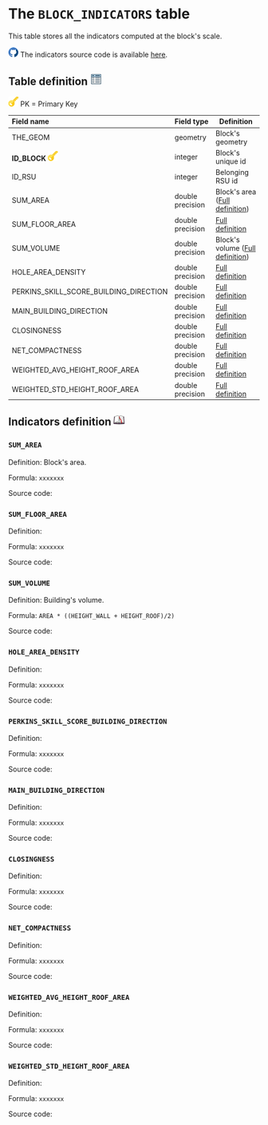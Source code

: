 # The `BLOCK_INDICATORS` table

This table stores all the indicators computed at the block's scale.

![](./images/icons/github.png) The indicators source code is available [here](https://github.com/orbisgis/geoclimate/blob/master/geoindicators/src/main/groovy/org/orbisgis/geoindicators/BlockIndicators.groovy).

## Table definition ![](./images/icons/table.png)

![](./images/icons/pk.png) PK = Primary Key

| Field name   | Field type       | Definition         |
| :----------- | :--------------- | ------------------ |
| THE_GEOM       | geometry          | Block's geometry |
| **ID_BLOCK** ![](./images/icons/pk.png) | integer | Block's unique id    |
| ID_RSU | integer | Belonging RSU id |
| SUM_AREA | double precision | Block's area ([Full definition](#SUM_AREA)) |
| SUM_FLOOR_AREA | double precision | [Full definition](#SUM_FLOOR_AREA) |
| SUM_VOLUME | double precision | Block's volume ([Full definition](#SUM_VOLUME)) |
| HOLE_AREA_DENSITY | double precision |  [Full definition](#HOLE_AREA_DENSITY) |
| PERKINS_SKILL_SCORE_BUILDING_DIRECTION | double precision |  [Full definition](#PERKINS_SKILL_SCORE_BUILDING_DIRECTION) |
| MAIN_BUILDING_DIRECTION | double precision |  [Full definition](#MAIN_BUILDING_DIRECTION) |
| CLOSINGNESS | double precision |  [Full definition](#CLOSINGNESS) |
| NET_COMPACTNESS | double precision | [Full definition](#NET_COMPACTNESS) |
| WEIGHTED_AVG_HEIGHT_ROOF_AREA | double precision |  [Full definition](#WEIGHTED_AVG_HEIGHT_ROOF_AREA) |
| WEIGHTED_STD_HEIGHT_ROOF_AREA | double precision |  [Full definition](#WEIGHTED_STD_HEIGHT_ROOF_AREA) |



## Indicators definition  ![](./images/icons/dico.png)



### `SUM_AREA`

Definition: Block's area.

Formula: `xxxxxxx`

Source code: 



### `SUM_FLOOR_AREA`

Definition: 

Formula: `xxxxxxx`

Source code: 



### `SUM_VOLUME`

Definition: Building's volume.

Formula: `AREA * ((HEIGHT_WALL + HEIGHT_ROOF)/2)`

Source code: 



### `HOLE_AREA_DENSITY`

Definition: 

Formula: `xxxxxxx`

Source code: 

### `PERKINS_SKILL_SCORE_BUILDING_DIRECTION`

Definition: 

Formula: `xxxxxxx`

Source code: 

### `MAIN_BUILDING_DIRECTION`

Definition: 

Formula: `xxxxxxx`

Source code: 

### `CLOSINGNESS`

Definition: 

Formula: `xxxxxxx`

Source code: 

### `NET_COMPACTNESS`

Definition: 

Formula: `xxxxxxx`

Source code: 



### `WEIGHTED_AVG_HEIGHT_ROOF_AREA`

Definition: 

Formula: `xxxxxxx`

Source code: 



### `WEIGHTED_STD_HEIGHT_ROOF_AREA`

Definition: 

Formula: `xxxxxxx`

Source code: 

